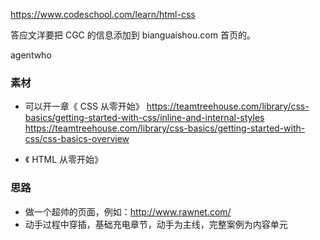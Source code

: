 https://www.codeschool.com/learn/html-css

答应文洋要把 CGC 的信息添加到 bianguaishou.com 首页的。

agentwho


### 素材


- 可以开一章《 CSS 从零开始》
  https://teamtreehouse.com/library/css-basics/getting-started-with-css/inline-and-internal-styles
  https://teamtreehouse.com/library/css-basics/getting-started-with-css/css-basics-overview

- 《 HTML 从零开始》


### 思路

- 做一个超帅的页面，例如：http://www.rawnet.com/
- 动手过程中穿插，基础充电章节，动手为主线，完整案例为内容单元
